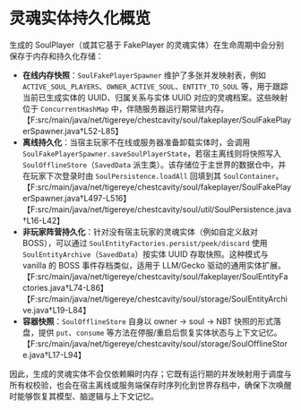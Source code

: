 # 灵魂实体持久化概览

生成的 SoulPlayer（或其它基于 FakePlayer 的灵魂实体）在生命周期中会分别保存于内存和持久化存储：

- **在线内存快照**：`SoulFakePlayerSpawner` 维护了多张并发映射表，例如 `ACTIVE_SOUL_PLAYERS`、`OWNER_ACTIVE_SOUL`、`ENTITY_TO_SOUL` 等，用于跟踪当前已生成实体的 UUID、归属关系与实体 UUID 对应的灵魂档案。这些映射位于 `ConcurrentHashMap` 中，伴随服务器运行期常驻内存。【F:src/main/java/net/tigereye/chestcavity/soul/fakeplayer/SoulFakePlayerSpawner.java†L52-L85】
- **离线持久化**：当宿主玩家不在线或服务器准备卸载实体时，会调用 `SoulFakePlayerSpawner.saveSoulPlayerState`，若宿主离线则将快照写入 `SoulOfflineStore`（`SavedData` 派生类）。该存储位于主世界的数据仓中，并在玩家下次登录时由 `SoulPersistence.loadAll` 回填到其 `SoulContainer`。【F:src/main/java/net/tigereye/chestcavity/soul/fakeplayer/SoulFakePlayerSpawner.java†L497-L516】【F:src/main/java/net/tigereye/chestcavity/soul/util/SoulPersistence.java†L16-L42】
- **非玩家阵营持久化**：针对没有宿主玩家的灵魂实体（例如自定义敌对 BOSS），可以通过 `SoulEntityFactories.persist/peek/discard` 使用 `SoulEntityArchive`（`SavedData`）按实体 UUID 存取快照。这种模式与 vanilla 的 BOSS 事件存档类似，适用于 LLM/Gecko 驱动的通用实体扩展。【F:src/main/java/net/tigereye/chestcavity/soul/fakeplayer/SoulEntityFactories.java†L74-L86】【F:src/main/java/net/tigereye/chestcavity/soul/storage/SoulEntityArchive.java†L19-L84】
- **容器快照**：`SoulOfflineStore` 自身以 owner → soul → NBT 快照的形式落盘，提供 `put`、`consume` 等方法在停服/重启后恢复实体状态与上下文记忆。【F:src/main/java/net/tigereye/chestcavity/soul/storage/SoulOfflineStore.java†L17-L94】

因此，生成的灵魂实体不会仅依赖瞬时内存；它既有运行期的并发映射用于调度与所有权校验，也会在宿主离线或服务端保存时序列化到世界存档中，确保下次唤醒时能够恢复其模型、脑逻辑与上下文记忆。

